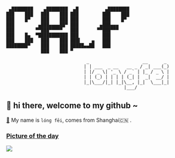 ```
 ▄████████    ▄████████  ▄█          ▄████████ 
███    ███   ███    ███ ███         ███    ███ 
███    █▀    ███    ███ ███         ███    █▀  
███         ▄███▄▄▄▄██▀ ███        ▄███▄▄▄     
███        ▀▀███▀▀▀▀▀   ███       ▀▀███▀▀▀     
███    █▄  ▀███████████ ███         ███        
███    ███   ███    ███ ███▌    ▄   ███        
████████▀    ███    ███ █████▄▄██   ███        
             ███    ███ ▀                      
         
                              _                    __      _ 
                             | | ___  _ __   __ _ / _| ___(_)
                             | |/ _ \| '_ \ / _` | |_ / _ \ |
                             | | (_) | | | | (_| |  _|  __/ |
                             |_|\___/|_| |_|\__, |_|  \___|_|
                                            |___/            
```

## 👋   hi there, welcome to my github ~ 

[👾](https://longfeis.me/) My name is `lóng fēi`, comes from Shanghai🇨🇳 . 


### [Picture of the day](https://en.wikipedia.org/wiki/Wikipedia:Picture_of_the_day)


![](https://upload.wikimedia.org/wikipedia/commons/thumb/6/6e/00065_sand_collage.jpg/800px-00065_sand_collage.jpg)